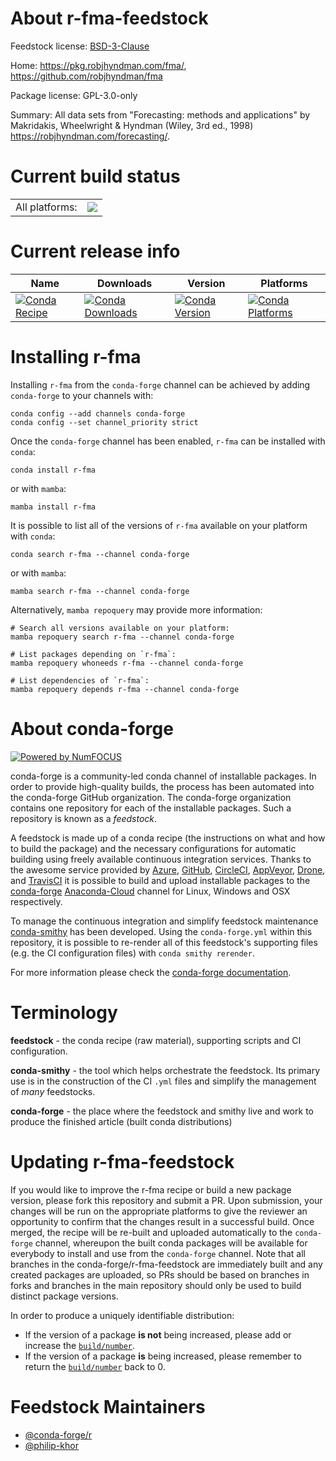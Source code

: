 About r-fma-feedstock
=====================

Feedstock license: [BSD-3-Clause](https://github.com/conda-forge/r-fma-feedstock/blob/main/LICENSE.txt)

Home: https://pkg.robjhyndman.com/fma/, https://github.com/robjhyndman/fma

Package license: GPL-3.0-only

Summary: All data sets from "Forecasting: methods and applications" by Makridakis, Wheelwright & Hyndman (Wiley, 3rd ed., 1998) <https://robjhyndman.com/forecasting/>.

Current build status
====================


<table><tr><td>All platforms:</td>
    <td>
      <a href="https://dev.azure.com/conda-forge/feedstock-builds/_build/latest?definitionId=5744&branchName=main">
        <img src="https://dev.azure.com/conda-forge/feedstock-builds/_apis/build/status/r-fma-feedstock?branchName=main">
      </a>
    </td>
  </tr>
</table>

Current release info
====================

| Name | Downloads | Version | Platforms |
| --- | --- | --- | --- |
| [![Conda Recipe](https://img.shields.io/badge/recipe-r--fma-green.svg)](https://anaconda.org/conda-forge/r-fma) | [![Conda Downloads](https://img.shields.io/conda/dn/conda-forge/r-fma.svg)](https://anaconda.org/conda-forge/r-fma) | [![Conda Version](https://img.shields.io/conda/vn/conda-forge/r-fma.svg)](https://anaconda.org/conda-forge/r-fma) | [![Conda Platforms](https://img.shields.io/conda/pn/conda-forge/r-fma.svg)](https://anaconda.org/conda-forge/r-fma) |

Installing r-fma
================

Installing `r-fma` from the `conda-forge` channel can be achieved by adding `conda-forge` to your channels with:

```
conda config --add channels conda-forge
conda config --set channel_priority strict
```

Once the `conda-forge` channel has been enabled, `r-fma` can be installed with `conda`:

```
conda install r-fma
```

or with `mamba`:

```
mamba install r-fma
```

It is possible to list all of the versions of `r-fma` available on your platform with `conda`:

```
conda search r-fma --channel conda-forge
```

or with `mamba`:

```
mamba search r-fma --channel conda-forge
```

Alternatively, `mamba repoquery` may provide more information:

```
# Search all versions available on your platform:
mamba repoquery search r-fma --channel conda-forge

# List packages depending on `r-fma`:
mamba repoquery whoneeds r-fma --channel conda-forge

# List dependencies of `r-fma`:
mamba repoquery depends r-fma --channel conda-forge
```


About conda-forge
=================

[![Powered by
NumFOCUS](https://img.shields.io/badge/powered%20by-NumFOCUS-orange.svg?style=flat&colorA=E1523D&colorB=007D8A)](https://numfocus.org)

conda-forge is a community-led conda channel of installable packages.
In order to provide high-quality builds, the process has been automated into the
conda-forge GitHub organization. The conda-forge organization contains one repository
for each of the installable packages. Such a repository is known as a *feedstock*.

A feedstock is made up of a conda recipe (the instructions on what and how to build
the package) and the necessary configurations for automatic building using freely
available continuous integration services. Thanks to the awesome service provided by
[Azure](https://azure.microsoft.com/en-us/services/devops/), [GitHub](https://github.com/),
[CircleCI](https://circleci.com/), [AppVeyor](https://www.appveyor.com/),
[Drone](https://cloud.drone.io/welcome), and [TravisCI](https://travis-ci.com/)
it is possible to build and upload installable packages to the
[conda-forge](https://anaconda.org/conda-forge) [Anaconda-Cloud](https://anaconda.org/)
channel for Linux, Windows and OSX respectively.

To manage the continuous integration and simplify feedstock maintenance
[conda-smithy](https://github.com/conda-forge/conda-smithy) has been developed.
Using the ``conda-forge.yml`` within this repository, it is possible to re-render all of
this feedstock's supporting files (e.g. the CI configuration files) with ``conda smithy rerender``.

For more information please check the [conda-forge documentation](https://conda-forge.org/docs/).

Terminology
===========

**feedstock** - the conda recipe (raw material), supporting scripts and CI configuration.

**conda-smithy** - the tool which helps orchestrate the feedstock.
                   Its primary use is in the construction of the CI ``.yml`` files
                   and simplify the management of *many* feedstocks.

**conda-forge** - the place where the feedstock and smithy live and work to
                  produce the finished article (built conda distributions)


Updating r-fma-feedstock
========================

If you would like to improve the r-fma recipe or build a new
package version, please fork this repository and submit a PR. Upon submission,
your changes will be run on the appropriate platforms to give the reviewer an
opportunity to confirm that the changes result in a successful build. Once
merged, the recipe will be re-built and uploaded automatically to the
`conda-forge` channel, whereupon the built conda packages will be available for
everybody to install and use from the `conda-forge` channel.
Note that all branches in the conda-forge/r-fma-feedstock are
immediately built and any created packages are uploaded, so PRs should be based
on branches in forks and branches in the main repository should only be used to
build distinct package versions.

In order to produce a uniquely identifiable distribution:
 * If the version of a package **is not** being increased, please add or increase
   the [``build/number``](https://docs.conda.io/projects/conda-build/en/latest/resources/define-metadata.html#build-number-and-string).
 * If the version of a package **is** being increased, please remember to return
   the [``build/number``](https://docs.conda.io/projects/conda-build/en/latest/resources/define-metadata.html#build-number-and-string)
   back to 0.

Feedstock Maintainers
=====================

* [@conda-forge/r](https://github.com/conda-forge/r/)
* [@philip-khor](https://github.com/philip-khor/)

